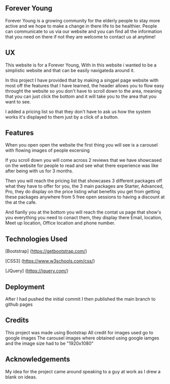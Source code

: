 <h2>Forever Young</h2>
<p>Forever Young is a growing community for the elderly people to stay more active and we hope to make a change in there life to be healthier.
People can communicate to us via our website and you can find all the information that you need on there if not they are welcome to contact us at anytime!</p>

<h2>UX</h2>
This website is for a Forever Young, With in this website i wanted to be a simplistic website and that can be easily navigateda around it.

In this project I have provided that by making a singpel page website with most off the features that I have learned, the header allows you to flow easy throught the website
so you don't have to scroll down to the area, meaning that you can just click the bottom and it will take you to the area that you want to see.

I added a pricing list so that they don't have to ask us how the system works it's displayed to them just by a click of a button.

<h2>Features</h2>
When you open open the website the first thing you will see is a carousel with flowing images of people excersing

If you scroll down you will come across 2 reviews that we have showcased on the website for people to read and see what there experience was like after being with us for 3 months.

Then you will reach the pricing list that showcases 3 different packages off what they have to offer for you, the 3 main packages are Starter, Advanced, Pro, they do display on the price listing what benefits you get from getting these packages anywhere from 5 free open sessions to having a discount at the at the cafe.

And fianlly you at the bottom you will reach the contat us page that show's you everything you need to conact them, they display there Email, location, Meet up location, Office location and phone number.

<h2>Technologies Used</h2>

[Bootstrap] (https://getbootstrap.com/)

[CSS3] (https://www.w3schools.com/css/)

[JQuery] (https://jquery.com/)

<h2>Deployment</h2>
After I had pushed the initial commit I then published the main branch to github pages

<h2>Credits</h2>
This project was made using Bootstrap
All credit for images used go to google images
The carousel images where obtained using google iamges and the image size had to be "1920x1080"

<h2>Acknowledgements</h2>
My idea for the project came around speaking to a guy at work as I drew a blank on ideas.